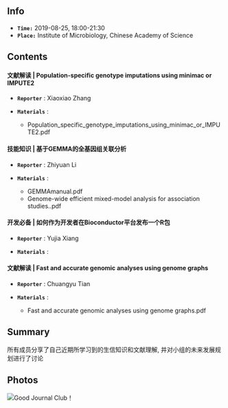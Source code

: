## Info

+ **`Time:`** 2019-08-25, 18:00-21:30
+ **`Place:`** Institute of Microbiology, Chinese Academy of Science

## Contents
#### 文献解读 | Population-specific genotype imputations using minimac or IMPUTE2
+ **`Reporter`** : Xiaoxiao Zhang
  
+ **`Materials`** : 
  + Population_specific_genotype_imputations_using_minimac_or_IMPUTE2.pdf 

#### 技能知识 | 基于GEMMA的全基因组关联分析
+ **`Reporter`** : Zhiyuan Li

+ **`Materials`** : 
  + GEMMAmanual.pdf
  + Genome-wide efficient mixed-model analysis for association studies..pdf

#### 开发必备 | 如何作为开发者在Bioconductor平台发布一个R包
+ **`Reporter`** : Yujia Xiang

+ **`Materials`** : 
  
#### 文献解读 | Fast and accurate genomic analyses using genome graphs
+ **`Reporter`** : Chuangyu Tian

+ **`Materials`** : 
  + Fast and accurate genomic analyses using genome graphs.pdf


## Summary

所有成员分享了自己近期所学习到的生信知识和文献理解, 并对小组的未来发展规划进行了讨论

## Photos
![Good Journal Club！](https://github.com/bioinfogeeks/Bioinfo-Club/blob/master/Session2_0825/pic/session2.jpg)




